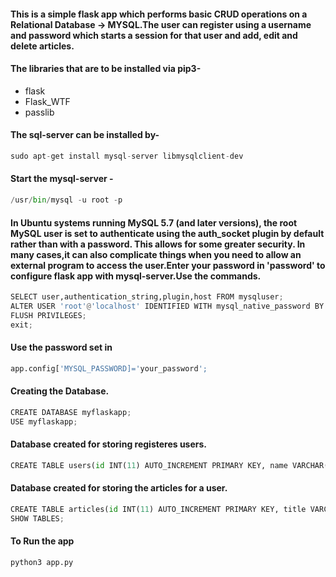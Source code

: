 #### This is a simple flask app which performs basic CRUD operations on a Relational Database -> MYSQL.The user can register using a username and password which starts a session for that user and add, edit and delete articles.

#### The libraries that are to be installed via pip3-
* flask
* Flask_WTF
* passlib

#### The sql-server can be installed by-
```py
sudo apt-get install mysql-server libmysqlclient-dev
```
#### Start the mysql-server -
```py
/usr/bin/mysql -u root -p
```
#### In Ubuntu systems running MySQL 5.7 (and later versions), the root MySQL user is set to authenticate using the auth_socket plugin by default rather than with a password. This allows for some greater security. In many cases,it can also complicate things when you need to allow an external program to access the user.Enter your password in 'password' to configure flask app with mysql-server.Use the commands.

```py
SELECT user,authentication_string,plugin,host FROM mysqluser;
ALTER USER 'root'@'localhost' IDENTIFIED WITH mysql_native_password BY 'password';
FLUSH PRIVILEGES;
exit;
```
#### Use the password set in 
```py
app.config['MYSQL_PASSWORD]='your_password';
```
#### Creating the Database.
```py
CREATE DATABASE myflaskapp;
USE myflaskapp;
```
#### Database created for storing registeres users.
```py
CREATE TABLE users(id INT(11) AUTO_INCREMENT PRIMARY KEY, name VARCHAR(100),email VARCHAR(100),username VARCHAR(30), password VARCHAR(100), register_date TIMESTAMP DEFAULT CURRENT_TIMESTAMP);
```
#### Database created for storing the articles for a user.
```py
CREATE TABLE articles(id INT(11) AUTO_INCREMENT PRIMARY KEY, title VARCHAR(255),author VARCHAR(100),body TEXT, create_date TIMESTAMP DEFAULT CURRENT_TIMESTAMP);
SHOW TABLES;
```
#### To Run the app 
```py
python3 app.py 
```


